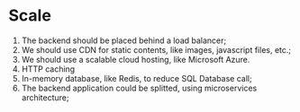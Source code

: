 # Scale

1. The backend should be placed behind a load balancer;
2. We should use CDN for static contents, like images, javascript files, etc.;
3. We should use a scalable cloud hosting, like Microsoft Azure.
4. HTTP caching
5. In-memory database, like Redis, to reduce SQL Database call;
6. The backend application could be splitted, using microservices architecture;
